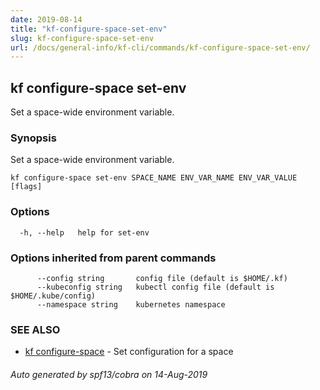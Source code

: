 ```yaml
---
date: 2019-08-14
title: "kf-configure-space-set-env"
slug: kf-configure-space-set-env
url: /docs/general-info/kf-cli/commands/kf-configure-space-set-env/
---
```

## kf configure-space set-env

Set a space-wide environment variable.

### Synopsis

Set a space-wide environment variable.

```
kf configure-space set-env SPACE_NAME ENV_VAR_NAME ENV_VAR_VALUE [flags]
```

### Options

```
  -h, --help   help for set-env
```

### Options inherited from parent commands

```
      --config string       config file (default is $HOME/.kf)
      --kubeconfig string   kubectl config file (default is $HOME/.kube/config)
      --namespace string    kubernetes namespace
```

### SEE ALSO

* [kf configure-space](/docs/general-info/kf-cli/commands/kf-configure-space/)	 - Set configuration for a space

###### Auto generated by spf13/cobra on 14-Aug-2019
